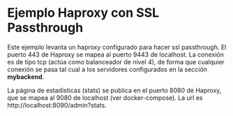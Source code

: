 # Ejemplo Haproxy con SSL Passthrough

Este ejemplo levanta un haproxy configurado para hacer ssl passthrough. El puerto 443 de Haproxy se mapea al puerto 9443 de localhost. La conexión es de tipo tcp (actúa como balanceador de nivel 4), de forma que cualquier conexión se pasa tal cual a los servidores configurados en la sección __mybackend__. 

La página de estadísticas (stats) se publica en el puerto 8080 de Haproxy, que se mapea al 9080 de localhost (ver docker-compose). La url es http://localhost:8090/admin?stats.
